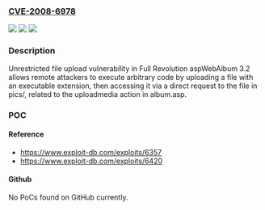 ### [CVE-2008-6978](https://cve.mitre.org/cgi-bin/cvename.cgi?name=CVE-2008-6978)
![](https://img.shields.io/static/v1?label=Product&message=n%2Fa&color=blue)
![](https://img.shields.io/static/v1?label=Version&message=n%2Fa&color=blue)
![](https://img.shields.io/static/v1?label=Vulnerability&message=n%2Fa&color=brighgreen)

### Description

Unrestricted file upload vulnerability in Full Revolution aspWebAlbum 3.2 allows remote attackers to execute arbitrary code by uploading a file with an executable extension, then accessing it via a direct request to the file in pics/, related to the uploadmedia action in album.asp.

### POC

#### Reference
- https://www.exploit-db.com/exploits/6357
- https://www.exploit-db.com/exploits/6420

#### Github
No PoCs found on GitHub currently.

